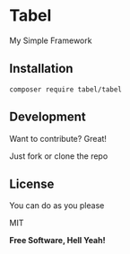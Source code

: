 # Tabel

My Simple Framework

## Installation
```
composer require tabel/tabel
```
## Development

Want to contribute? Great!

Just fork or clone the repo

## License

You can do as you please

MIT

**Free Software, Hell Yeah!**

